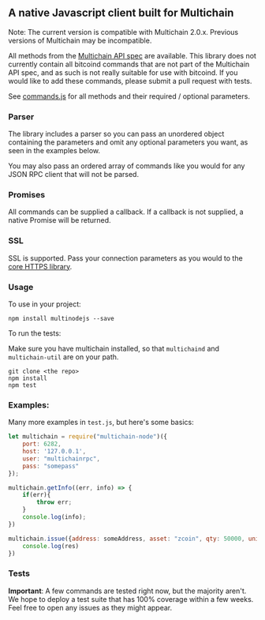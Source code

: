 A native Javascript client built for Multichain
---------------------------------------------------

Note: The current version is compatible with Multichain 2.0.x. Previous versions of Multichain may be incompatible.

All methods from the [Multichain API spec](http://www.multichain.com/developers/json-rpc-api/) are available. This library does not currently contain all bitcoind commands that are not part of the Multichain API spec, and as such is not really suitable for use with bitcoind. If you would like to add these commands, please submit a pull request with tests.

See [commands.js](https://github.com/sdec-brasil/multinodejs/blob/development/lib/commands.js) for all methods and their required / optional parameters. 

### Parser

The library includes a parser so you can pass an unordered object containing the parameters and omit any optional parameters you want, as seen in the examples below. 

You may also pass an ordered array of commands like you would for any JSON RPC client that will not be parsed.

### Promises

All commands can be supplied a callback. If a callback is not supplied, a native Promise will be returned.

### SSL

SSL is supported. Pass your connection parameters as you would to the [core HTTPS library](https://nodejs.org/api/https.html#https_https_globalagent).

### Usage

To use in your project:

```
npm install multinodejs --save
```

To run the tests:

Make sure you have multichain installed, so that `multichaind` and `multichain-util` are on your path.

```
git clone <the repo>
npm install
npm test
```

### Examples:

Many more examples in `test.js`, but here's some basics:
       
```javascript 
let multichain = require("multichain-node")({
    port: 6282,
    host: '127.0.0.1',
    user: "multichainrpc",
    pass: "somepass"
});

multichain.getInfo((err, info) => {
    if(err){
        throw err;
    }
    console.log(info);
})

multichain.issue({address: someAddress, asset: "zcoin", qty: 50000, units: 0.01, details: {hello: "world"}}, (err, res) => {
    console.log(res)
})

```
### Tests

**Important**: A few commands are tested right now, but the majority aren't. We hope to deploy a test suite that has 100% coverage within a few weeks. Feel free to open any issues as they might appear.
